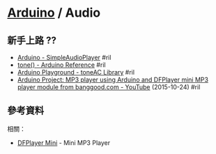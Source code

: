 # [Arduino](ardunio.md) / Audio

## 新手上路 ??

  - [Arduino \- SimpleAudioPlayer](https://www.arduino.cc/en/Tutorial/SimpleAudioPlayer) #ril
  - [tone() - Arduino Reference](https://www.arduino.cc/reference/en/language/functions/advanced-io/tone/) #ril
  - [Arduino Playground \- toneAC Library](https://playground.arduino.cc/Code/ToneAC) #ril
  - [Arduino Project: MP3 player using Arduino and DFPlayer mini MP3 player module from banggood\.com \- YouTube](https://www.youtube.com/watch?v=UodfePdNfg8) (2015-10-24) #ril

## 參考資料

相關：

  - [DFPlayer Mini](dfplayer.md) - Mini MP3 Player
